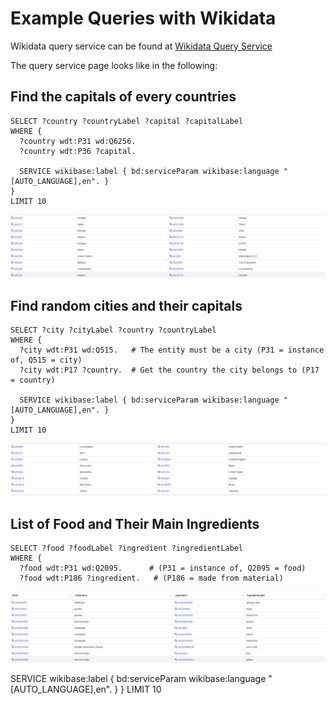 # Example Queries with Wikidata

Wikidata query service can be found at <a href="https://query.wikidata.org/">Wikidata Query Service</a>

 The query service page looks like in the following:
 

## Find the capitals of every countries

```sparql
SELECT ?country ?countryLabel ?capital ?capitalLabel 
WHERE {
  ?country wdt:P31 wd:Q6256.
  ?country wdt:P36 ?capital.
  
  SERVICE wikibase:label { bd:serviceParam wikibase:language "[AUTO_LANGUAGE],en". }
}
LIMIT 10

```

![Example one](img/exp1.png)


## Find random cities and their capitals

```sparql
SELECT ?city ?cityLabel ?country ?countryLabel
WHERE {
  ?city wdt:P31 wd:Q515.   # The entity must be a city (P31 = instance of, Q515 = city)
  ?city wdt:P17 ?country.  # Get the country the city belongs to (P17 = country)
  
  SERVICE wikibase:label { bd:serviceParam wikibase:language "[AUTO_LANGUAGE],en". }
}
LIMIT 10
 ```

![Example second](img/exp2.png)

## List of Food and Their Main Ingredients

```sparql
SELECT ?food ?foodLabel ?ingredient ?ingredientLabel
WHERE {
  ?food wdt:P31 wd:Q2095.      # (P31 = instance of, Q2095 = food)
  ?food wdt:P186 ?ingredient.   # (P186 = made from material)
```


![Example third](img/exp3.png)

  SERVICE wikibase:label { bd:serviceParam wikibase:language "[AUTO_LANGUAGE],en". }
}
LIMIT 10
```
